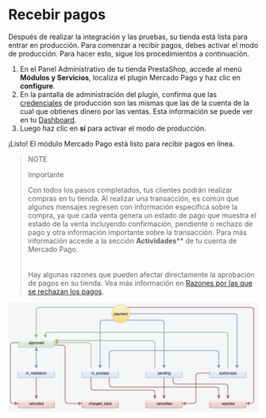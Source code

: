 # Recebir pagos

Después de realizar la integración y las pruebas, su tienda está lista para entrar en producción. Para comenzar a recibir pagos, debes activar el modo de producción. Para hacer esto, sigue los procedimientos a continuación.
 
1. En el Panel Administrativo de tu tienda PrestaShop, accede al menú **Módulos y Servicios**, localiza el plugin Mercado Pago y haz clic en **configure**.
2. En la pantalla de administración del plugin, confirma que las [credenciales](/developers/es/guides/additional-content/credentials/credentials) de producción son las mismas que las de la cuenta de la cual que obtienes dinero por las ventas. Esta información se puede ver en tu [Dashboard](/developers/es/guides/additional-content/dashboard/introduction).
3. Luego haz clic en **sí** para activar el modo de producción.
 
¡Listo! El módulo Mercado Pago está listo para recibir pagos en línea. 

> NOTE
>
> Importante
>
> Con todos los pasos completados, tus clientes podrán realizar compras en tu tienda. Al realizar una transacción, es común que algunos mensajes regresen con información específica sobre la compra, ya que cada venta genera un estado de pago que muestra el estado de la venta incluyendo confirmación, pendiente o rechazo de pago y otra información importante sobre la transacción. Para más información accede a la sección **Actividades**** de tu cuenta de Mercado Pago. <br>
> </br> <br/>
> Hay algunas razones que pueden afectar directamente la aprobación de pagos en su tienda. Vea más información en [Razones por las que se rechazan los pagos](/developers/es/docs/prestashop/additional-content/reasons-for-refusals).

![Estado de pago](/images/prestashop/status_es.png)